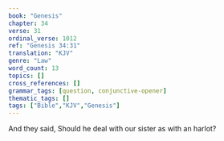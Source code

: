 ```yaml
---
book: "Genesis"
chapter: 34
verse: 31
ordinal_verse: 1012
ref: "Genesis 34:31"
translation: "KJV"
genre: "Law"
word_count: 13
topics: []
cross_references: []
grammar_tags: [question, conjunctive-opener]
thematic_tags: []
tags: ["Bible","KJV","Genesis"]
---
```

And they said, Should he deal with our sister as with an harlot?
